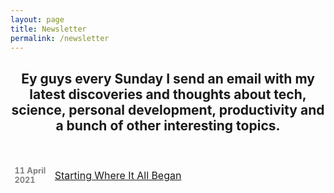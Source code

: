 ```yaml
---
layout: page
title: Newsletter
permalink: /newsletter
---
```

<h2 style="text-align: center">Ey guys every Sunday I send an email with my latest discoveries and thoughts about tech, science, personal development, productivity and a bunch of other interesting topics.</h2>
<br>
<script async data-uid="657d52a115" src="https://fabulous-maker-8008.ck.page/657d52a115/index.js"></script>
<table>
  <tr>
    <td style="table-layout: fixed; border-style: hidden; width: 50px; font-size: 80%; color: grey"><b>11 April 2021</b></td>
    <td style="table-layout: fixed; border-style: hidden; width: 400px"><a href="https://jcentercreation.github.io/JekyllPersonalWeb/newsletter/11/04/2021/Newsletter.html">Starting Where It All Began</a></td>
  </tr>
</table>